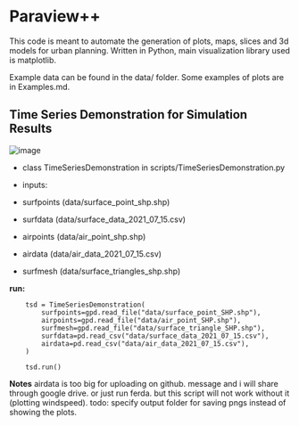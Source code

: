 # Paraview++

This code is meant to automate the generation of plots, maps, slices and 3d models for urban planning. Written in Python, main visualization library used is matplotlib.

Example data can be found in the data/ folder. Some examples of plots are in Examples.md.


## Time Series Demonstration for Simulation Results
![image](https://github.com/user-attachments/assets/343e90dd-81de-4f74-a5b4-964a92e51fb7)

- class TimeSeriesDemonstration in scripts/TimeSeriesDemonstration.py

- inputs:
-   surfpoints (data/surface_point_shp.shp)
-   surfdata (data/surface_data_2021_07_15.csv)
-   airpoints (data/air_point_shp.shp)
-   airdata (data/air_data_2021_07_15.csv)
-   surfmesh (data/surface_triangles_shp.shp)

**run:**
```
    tsd = TimeSeriesDemonstration(
        surfpoints=gpd.read_file("data/surface_point_SHP.shp"),
        airpoints=gpd.read_file("data/air_point_SHP.shp"),
        surfmesh=gpd.read_file("data/surface_triangle_SHP.shp"),
        surfdata=pd.read_csv("data/surface_data_2021_07_15.csv"),
        airdata=pd.read_csv("data/air_data_2021_07_15.csv"),
    )

    tsd.run()
```

**Notes**
airdata is too big for uploading on github. message and i will share through google drive. or just run ferda. but this script will not work without it (plotting windspeed).
todo: specify output folder for saving pngs instead of showing the plots.



